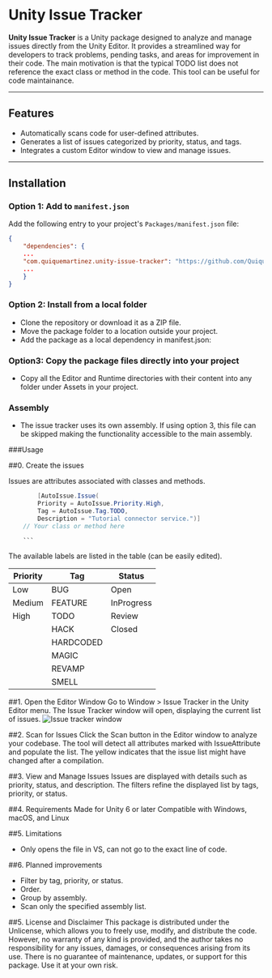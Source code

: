 # Unity Issue Tracker

**Unity Issue Tracker** is a Unity package designed to analyze and manage issues directly from the Unity Editor. It provides a streamlined way for developers to track problems, pending tasks, and areas for improvement in their code. 
The main motivation is that the typical TODO list does not reference the exact class or method in the code. This tool can be useful for code maintainance.

---

## Features

- Automatically scans code for user-defined attributes.
- Generates a list of issues categorized by priority, status, and tags.
- Integrates a custom Editor window to view and manage issues.


---

## Installation

### Option 1: Add to `manifest.json`
Add the following entry to your project's `Packages/manifest.json` file:

```json
{
    "dependencies": {
    ...
    "com.quiquemartinez.unity-issue-tracker": "https://github.com/QuiqueMartinez/UnityIssueTracker.git",
    ...
    }
}
```

### Option 2: Install from a local folder
- Clone the repository or download it as a ZIP file.
- Move the package folder to a location outside your project.
- Add the package as a local dependency in manifest.json:

### Option3: Copy the package files directly into your project
- Copy all the Editor and Runtime directories with their content into any folder under Assets in your project.

### Assembly
- The issue tracker uses its own assembly. If using option 3, this file can be skipped making the functionality accessible to the main assembly. 

###Usage

##0. Create the issues

Issues are attributes associated with classes and methods.
```csharp
        [AutoIssue.Issue(
        Priority = AutoIssue.Priority.High,
        Tag = AutoIssue.Tag.TODO,
        Description = "Tutorial connector service.")]
	// Your class or method here
```
		```

The available labels are listed in the table (can be easily edited).

| Priority  |    Tag    |  Status   |
|-----------|-----------|-----------|
| Low       | BUG       | Open      |
| Medium    | FEATURE   | InProgress|
| High      | TODO      | Review    |
|           | HACK      | Closed    |
|           | HARDCODED |           |
|           | MAGIC     |           |
|           | REVAMP    |           |
|           | SMELL     |           |

##1. Open the Editor Window
Go to Window > Issue Tracker in the Unity Editor menu.
The Issue Tracker window will open, displaying the current list of issues.
![Issue tracker window](Documentation~/images/IssueTracker.png)

##2. Scan for Issues
Click the Scan button in the Editor window to analyze your codebase.
The tool will detect all attributes marked with IssueAttribute and populate the list.
The yellow indicates that the issue list might have changed after a compilation.

##3. View and Manage Issues
Issues are displayed with details such as priority, status, and description.
The filters refine the displayed list by tags, priority, or status.

##4. Requirements
Made for Unity 6 or later
Compatible with Windows, macOS, and Linux

##5. Limitations
- Only opens the file in VS, can not go to the exact line of code.

##6. Planned improvements
- Filter by tag, priority, or status.
- Order.
- Group by assembly.	
- Scan only the specified assembly list.

##5. License and Disclaimer
This package is distributed under the Unlicense, which allows you to freely use, modify, and distribute the code. However, no warranty of any kind is provided, and the author takes no responsibility for any issues, damages, or consequences arising from its use. There is no guarantee of maintenance, updates, or support for this package. Use it at your own risk.
